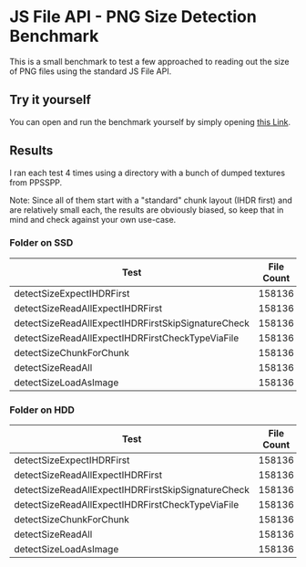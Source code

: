 # JS File API - PNG Size Detection Benchmark
This is a small benchmark to test a few approached to reading out the size of PNG files using the standard JS File API.

## Try it yourself
You can open and run the benchmark yourself by simply opening [this Link](https://spacefendy.github.io/browser-png-size-detection-benchmark/).

## Results

I ran each test 4 times using a directory with a bunch of dumped textures from PPSSPP.

Note: Since all of them start with a "standard" chunk layout (IHDR first) and are relatively small each, the results are
obviously biased, so keep that in mind and check against your own use-case.

### Folder on SSD

| Test                                               | File Count | Duration    | Avg Duration | Hit Rate |
|----------------------------------------------------|------------|-------------|--------------|----------|
| detectSizeExpectIHDRFirst                          | 158136     | 59460.50ms  | 0.38ms       | 100.00%  |
| detectSizeReadAllExpectIHDRFirst                   | 158136     | 46760.80ms  | 0.30ms       | 100.00%  |
| detectSizeReadAllExpectIHDRFirstSkipSignatureCheck | 158136     | 46892.00ms  | 0.30ms       | 100.00%  |
| detectSizeReadAllExpectIHDRFirstCheckTypeViaFile   | 158136     | 49497.20ms  | 0.31ms       | 100.00%  |
| detectSizeChunkForChunk                            | 158136     | 102043.30ms | 0.65ms       | 100.00%  |
| detectSizeReadAll                                  | 158136     | 46577.60ms  | 0.29ms       | 100.00%  |
| detectSizeLoadAsImage                              | 158136     | 107370.50ms | 0.68ms       | 100.00%  |

### Folder on HDD

| Test                                               | File Count | Duration    | Avg Duration | Hit Rate |
|----------------------------------------------------|------------|-------------|--------------|----------|
| detectSizeExpectIHDRFirst                          | 158136     | 58009.20ms  | 0.37ms       | 100.00%  |
| detectSizeReadAllExpectIHDRFirst                   | 158136     | 60267.00ms  | 0.38ms       | 100.00%  |
| detectSizeReadAllExpectIHDRFirstSkipSignatureCheck | 158136     | 57777.40ms  | 0.37ms       | 100.00%  |
| detectSizeReadAllExpectIHDRFirstCheckTypeViaFile   | 158136     | 57556.70ms  | 0.36ms       | 100.00%  |
| detectSizeChunkForChunk                            | 158136     | 133532.10ms | 0.84ms       | 100.00%  |
| detectSizeReadAll                                  | 158136     | 57897.00ms  | 0.37ms       | 100.00%  |
| detectSizeLoadAsImage                              | 158136     | 105559.50ms | 0.67ms       | 100.00%  |
